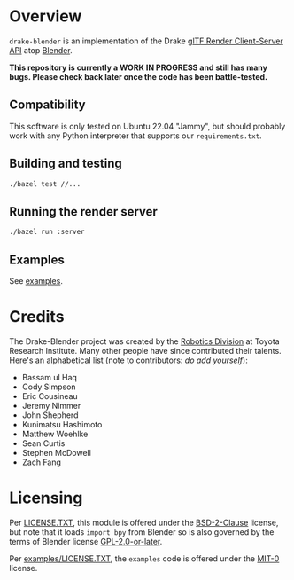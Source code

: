 <!-- SPDX-License-Identifier: BSD-2-Clause -->

# Overview

`drake-blender` is an implementation of the Drake
[glTF Render Client-Server API](https://drake.mit.edu/doxygen_cxx/group__render__engine__gltf__client__server__api.html)
atop
[Blender](https://www.blender.org/).

**This repository is currently a WORK IN PROGRESS and still has many bugs.
Please check back later once the code has been battle-tested.**

## Compatibility

This software is only tested on Ubuntu 22.04 "Jammy", but should probably
work with any Python interpreter that supports our `requirements.txt`.

## Building and testing

```sh
./bazel test //...
```

## Running the render server

```sh
./bazel run :server
```

## Examples

See [examples](examples/README.md).

# Credits

The Drake-Blender project was created by the
[Robotics Division](https://www.tri.global/our-work/robotics/)
at Toyota Research Institute. Many other people have since contributed their
talents. Here's an alphabetical list (note to contributors: *do add yourself*):

* Bassam ul Haq
* Cody Simpson
* Eric Cousineau
* Jeremy Nimmer
* John Shepherd
* Kunimatsu Hashimoto
* Matthew Woehlke
* Sean Curtis
* Stephen McDowell
* Zach Fang

# Licensing

Per [LICENSE.TXT](LICENSE.TXT), this module is offered under the
[BSD-2-Clause](https://spdx.org/licenses/BSD-2-Clause.html) license, but note
that it loads `import bpy` from Blender so is also governed by the terms of
Blender license [GPL-2.0-or-later](https://www.blender.org/about/license/).

Per [examples/LICENSE.TXT](examples/LICENSE.TXT), the `examples` code is
offered under the [MIT-0](https://spdx.org/licenses/MIT-0.html) license.
